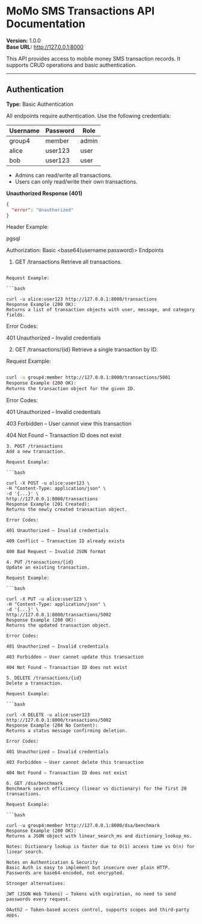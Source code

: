 # MoMo SMS Transactions API Documentation

**Version:** 1.0.0  
**Base URL:** http://127.0.0.1:8000


This API provides access to mobile money SMS transaction records. It supports CRUD operations and basic authentication.

---

## Authentication

**Type:** Basic Authentication  

All endpoints require authentication. Use the following credentials:

| Username | Password | Role   |
|----------|----------|--------|
| group4   | member   | admin  |
| alice    | user123  | user   |
| bob      | user123  | user   |

- Admins can read/write all transactions.  
- Users can only read/write their own transactions.

**Unauthorized Response (401)**

```json
{
  "error": "Unauthorized"
}
```
Header Example:

pgsql

Authorization: Basic <base64(username:password)>
Endpoints
1. GET /transactions
Retrieve all transactions.
```

Request Example:

```bash

curl -u alice:user123 http://127.0.0.1:8000/transactions
Response Example (200 OK):
Returns a list of transaction objects with user, message, and category fields.
```
Error Codes:

401 Unauthorized – Invalid credentials

2. GET /transactions/{id}
Retrieve a single transaction by ID.

Request Example:

```bash

curl -u group4:member http://127.0.0.1:8000/transactions/5001
Response Example (200 OK):
Returns the transaction object for the given ID.
```
Error Codes:

401 Unauthorized – Invalid credentials

403 Forbidden – User cannot view this transaction

404 Not Found – Transaction ID does not exist
```
3. POST /transactions
Add a new transaction.

Request Example:

```bash

curl -X POST -u alice:user123 \
-H "Content-Type: application/json" \
-d '{...}' \
http://127.0.0.1:8000/transactions
Response Example (201 Created):
Returns the newly created transaction object.

Error Codes:

401 Unauthorized – Invalid credentials

409 Conflict – Transaction ID already exists

400 Bad Request – Invalid JSON format

4. PUT /transactions/{id}
Update an existing transaction.

Request Example:

```bash

curl -X PUT -u alice:user123 \
-H "Content-Type: application/json" \
-d '{...}' \
http://127.0.0.1:8000/transactions/5002
Response Example (200 OK):
Returns the updated transaction object.

Error Codes:

401 Unauthorized – Invalid credentials

403 Forbidden – User cannot update this transaction

404 Not Found – Transaction ID does not exist

5. DELETE /transactions/{id}
Delete a transaction.

Request Example:

```bash

curl -X DELETE -u alice:user123 http://127.0.0.1:8000/transactions/5002
Response Example (204 No Content):
Returns a status message confirming deletion.

Error Codes:

401 Unauthorized – Invalid credentials

403 Forbidden – User cannot delete this transaction

404 Not Found – Transaction ID does not exist

6. GET /dsa/benchmark
Benchmark search efficiency (linear vs dictionary) for the first 20 transactions.

Request Example:

```bash

curl -u group4:member http://127.0.0.1:8000/dsa/benchmark
Response Example (200 OK):
Returns a JSON object with linear_search_ms and dictionary_lookup_ms.

Notes: Dictionary lookup is faster due to O(1) access time vs O(n) for linear search.

Notes on Authentication & Security
Basic Auth is easy to implement but insecure over plain HTTP. Passwords are base64-encoded, not encrypted.

Stronger alternatives:

JWT (JSON Web Tokens) – Tokens with expiration, no need to send passwords every request.

OAuth2 – Token-based access control, supports scopes and third-party apps.
